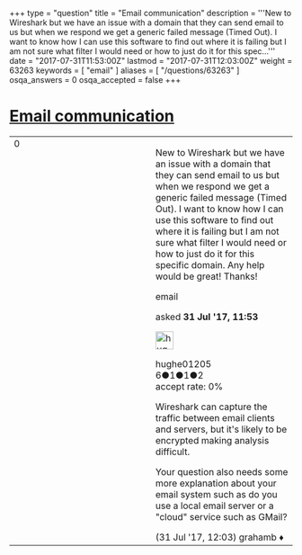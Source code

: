 +++
type = "question"
title = "Email communication"
description = '''New to Wireshark but we have an issue with a domain that they can send email to us but when we respond we get a generic failed message (Timed Out). I want to know how I can use this software to find out where it is failing but I am not sure what filter I would need or how to just do it for this spec...'''
date = "2017-07-31T11:53:00Z"
lastmod = "2017-07-31T12:03:00Z"
weight = 63263
keywords = [ "email" ]
aliases = [ "/questions/63263" ]
osqa_answers = 0
osqa_accepted = false
+++

<div class="headNormal">

# [Email communication](/questions/63263/email-communication)

</div>

<div id="main-body">

<div id="askform">

<table id="question-table" style="width:100%;"><colgroup><col style="width: 50%" /><col style="width: 50%" /></colgroup><tbody><tr class="odd"><td style="width: 30px; vertical-align: top"><div class="vote-buttons"><span id="post-63263-upvote" class="ajax-command post-vote up" rel="nofollow" title="I like this post (click again to cancel)"> </span><div id="post-63263-score" class="post-score" title="current number of votes">0</div><span id="post-63263-downvote" class="ajax-command post-vote down" rel="nofollow" title="I dont like this post (click again to cancel)"> </span> <span id="favorite-mark" class="ajax-command favorite-mark" rel="nofollow" title="mark/unmark this question as favorite (click again to cancel)"> </span><div id="favorite-count" class="favorite-count"></div></div></td><td><div id="item-right"><div class="question-body"><p>New to Wireshark but we have an issue with a domain that they can send email to us but when we respond we get a generic failed message (Timed Out). I want to know how I can use this software to find out where it is failing but I am not sure what filter I would need or how to just do it for this specific domain. Any help would be great! Thanks!</p></div><div id="question-tags" class="tags-container tags"><span class="post-tag tag-link-email" rel="tag" title="see questions tagged &#39;email&#39;">email</span></div><div id="question-controls" class="post-controls"></div><div class="post-update-info-container"><div class="post-update-info post-update-info-user"><p>asked <strong>31 Jul '17, 11:53</strong></p><img src="https://secure.gravatar.com/avatar/828492b0ecfaacc94f701caf36443e49?s=32&amp;d=identicon&amp;r=g" class="gravatar" width="32" height="32" alt="hughe01205&#39;s gravatar image" /><p><span>hughe01205</span><br />
<span class="score" title="6 reputation points">6</span><span title="1 badges"><span class="badge1">●</span><span class="badgecount">1</span></span><span title="1 badges"><span class="silver">●</span><span class="badgecount">1</span></span><span title="2 badges"><span class="bronze">●</span><span class="badgecount">2</span></span><br />
<span class="accept_rate" title="Rate of the user&#39;s accepted answers">accept rate:</span> <span title="hughe01205 has no accepted answers">0%</span></p></div></div><div id="comments-container-63263" class="comments-container"><span id="63264"></span><div id="comment-63264" class="comment"><div id="post-63264-score" class="comment-score"></div><div class="comment-text"><p>Wireshark can capture the traffic between email clients and servers, but it's likely to be encrypted making analysis difficult.</p><p>Your question also needs some more explanation about your email system such as do you use a local email server or a "cloud" service such as GMail?</p></div><div id="comment-63264-info" class="comment-info"><span class="comment-age">(31 Jul '17, 12:03)</span> <span class="comment-user userinfo">grahamb ♦</span></div></div></div><div id="comment-tools-63263" class="comment-tools"></div><div class="clear"></div><div id="comment-63263-form-container" class="comment-form-container"></div><div class="clear"></div></div></td></tr></tbody></table>

</div>

</div>

